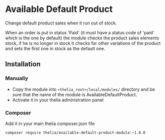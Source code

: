 # Available Default Product

Change default product sales when it run out of stock.

When an order is put in status 'Paid' (it must have a status code of 'paid' which is the one by default)
the module checks the product sales elements stock, if he is no longer in stock it checks for other variations of the product
and sets the first one in stock as the default one.

## Installation

### Manually

* Copy the module into ```<thelia_root>/local/modules/``` directory and be sure that the name of the module is AvailableDefaultProduct.
* Activate it in your thelia administration panel

### Composer

Add it in your main thelia composer.json file

```
composer require thelia/available-default-product-module:~1.0.0
```
